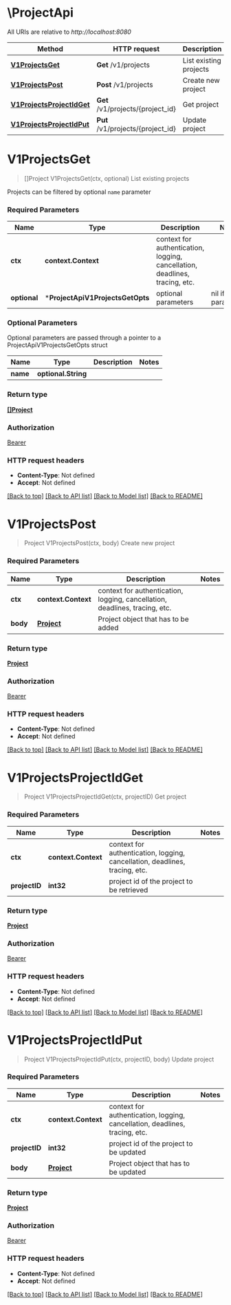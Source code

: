 # \ProjectApi

All URIs are relative to *http://localhost:8080*

Method | HTTP request | Description
------------- | ------------- | -------------
[**V1ProjectsGet**](ProjectApi.md#V1ProjectsGet) | **Get** /v1/projects | List existing projects
[**V1ProjectsPost**](ProjectApi.md#V1ProjectsPost) | **Post** /v1/projects | Create new project
[**V1ProjectsProjectIdGet**](ProjectApi.md#V1ProjectsProjectIdGet) | **Get** /v1/projects/{project_id} | Get project
[**V1ProjectsProjectIdPut**](ProjectApi.md#V1ProjectsProjectIdPut) | **Put** /v1/projects/{project_id} | Update project


# **V1ProjectsGet**
> []Project V1ProjectsGet(ctx, optional)
List existing projects

Projects can be filtered by optional `name` parameter

### Required Parameters

Name | Type | Description  | Notes
------------- | ------------- | ------------- | -------------
 **ctx** | **context.Context** | context for authentication, logging, cancellation, deadlines, tracing, etc.
 **optional** | ***ProjectApiV1ProjectsGetOpts** | optional parameters | nil if no parameters

### Optional Parameters
Optional parameters are passed through a pointer to a ProjectApiV1ProjectsGetOpts struct

Name | Type | Description  | Notes
------------- | ------------- | ------------- | -------------
 **name** | **optional.String**|  | 

### Return type

[**[]Project**](Project.md)

### Authorization

[Bearer](../README.md#Bearer)

### HTTP request headers

 - **Content-Type**: Not defined
 - **Accept**: Not defined

[[Back to top]](#) [[Back to API list]](../README.md#documentation-for-api-endpoints) [[Back to Model list]](../README.md#documentation-for-models) [[Back to README]](../README.md)

# **V1ProjectsPost**
> Project V1ProjectsPost(ctx, body)
Create new project

### Required Parameters

Name | Type | Description  | Notes
------------- | ------------- | ------------- | -------------
 **ctx** | **context.Context** | context for authentication, logging, cancellation, deadlines, tracing, etc.
  **body** | [**Project**](Project.md)| Project object that has to be added | 

### Return type

[**Project**](Project.md)

### Authorization

[Bearer](../README.md#Bearer)

### HTTP request headers

 - **Content-Type**: Not defined
 - **Accept**: Not defined

[[Back to top]](#) [[Back to API list]](../README.md#documentation-for-api-endpoints) [[Back to Model list]](../README.md#documentation-for-models) [[Back to README]](../README.md)

# **V1ProjectsProjectIdGet**
> Project V1ProjectsProjectIdGet(ctx, projectID)
Get project

### Required Parameters

Name | Type | Description  | Notes
------------- | ------------- | ------------- | -------------
 **ctx** | **context.Context** | context for authentication, logging, cancellation, deadlines, tracing, etc.
  **projectID** | **int32**| project id of the project to be retrieved | 

### Return type

[**Project**](Project.md)

### Authorization

[Bearer](../README.md#Bearer)

### HTTP request headers

 - **Content-Type**: Not defined
 - **Accept**: Not defined

[[Back to top]](#) [[Back to API list]](../README.md#documentation-for-api-endpoints) [[Back to Model list]](../README.md#documentation-for-models) [[Back to README]](../README.md)

# **V1ProjectsProjectIdPut**
> Project V1ProjectsProjectIdPut(ctx, projectID, body)
Update project

### Required Parameters

Name | Type | Description  | Notes
------------- | ------------- | ------------- | -------------
 **ctx** | **context.Context** | context for authentication, logging, cancellation, deadlines, tracing, etc.
  **projectID** | **int32**| project id of the project to be updated | 
  **body** | [**Project**](Project.md)| Project object that has to be updated | 

### Return type

[**Project**](Project.md)

### Authorization

[Bearer](../README.md#Bearer)

### HTTP request headers

 - **Content-Type**: Not defined
 - **Accept**: Not defined

[[Back to top]](#) [[Back to API list]](../README.md#documentation-for-api-endpoints) [[Back to Model list]](../README.md#documentation-for-models) [[Back to README]](../README.md)

